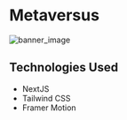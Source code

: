 # Metaversus

![banner_image](https://i.ibb.co/sbSHWH0/Thumbnail-1.png)

## Technologies Used
* NextJS
* Tailwind CSS
* Framer Motion